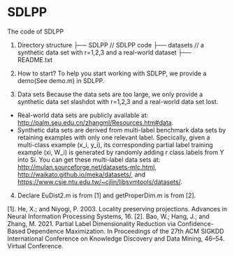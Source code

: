 # SDLPP
The code of SDLPP

1. Directory structure
├── SDLPP		// SDLPP code
├── datasets                   	// a synthetic data set with r=1,2,3 and a real-world dataset
├── README.txt


2. How to start?
To help you start working with SDLPP, we provide a demo(See demo.m) in SDLPP. 


3. Data sets
Because the data sets are too large, we only provide a synthetic data set slashdot with r=1,2,3 and a real-world data set lost.
- Real-world data sets are publicly available at: http://palm.seu.edu.cn/zhangml/Resources.htm#data.
- Synthetic data sets are derived from multi-label benchmark data sets by retaining examples with only one relevant label.
   Specically, given a multi-class example (x_i, y_i), its corresponding partial label training example (xi, W_i) is generated by 
   randomly adding r class labels from Y into Si. You can get these multi-label data sets at: http://mulan.sourceforge.net/datasets-mlc.html,
   http://waikato.github.io/meka/datasets/, and https://www.csie.ntu.edu.tw/~cjlin/libsvmtools/datasets/.


4. Declare
EuDist2.m is from [1] and getProperDim.m is from [2].

[1]. He, X.; and Niyogi, P. 2003. Locality preserving projections. Advances in Neural Information Processing Systems, 16.
[2]. Bao, W.; Hang, J.; and Zhang, M. 2021. Partial Label Dimensionality Reduction via Confidence-Based Dependence Maximization. 
      In Proceedings of the 27th ACM SIGKDD International Conference on Knowledge Discovery and Data Mining, 46–54. Virtual Conference.
